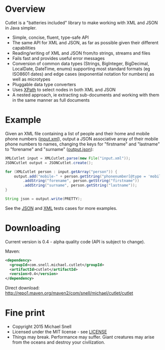 Overview
========

Cutlet is a "batteries included" library to make working with XML and JSON in Java simpler.

- Simple, concise, fluent, type-safe API  
- The same API for XML and JSON, as far as possible given their different capabilities
- Reading/writing of XML and JSON from/to strings, streams and files
- Fails fast and provides useful error messages
- Conversion of common data types (Strings, BigInteger, BigDecimal, LocalDate, DateTime, enums) supporting
most standard formats (eg ISO8601 dates) and edge cases (exponential notation for numbers) as well as microtypes
- Pluggable data type converters
- Uses [XPath](http://en.wikipedia.org/wiki/XPath) to select nodes in both XML and JSON
- A nested approach, ie extracting sub-documents and working with them in the same manner as full documents

Example
=======

Given an XML file containing a list of people and their home and mobile phone numbers
([input.xml](https://github.com/snellm/cutlet/blob/master/src/test/resources/com/snell/michael/cutlet/implementation/example/input.xml)), output a JSON associative 
array of their mobile phone numbers to names, changing the keys for "firstname" and "lastname" to "forename" and 
"surname" ([output.json](https://github.com/snellm/cutlet/blob/master/src/test/resources/com/snell/michael/cutlet/implementation/example/output.json)):

````java
XMLCutlet input = XMLCutlet.parse(new File("input.xml"));
JSONCutlet output = JSONCutlet.create();

for (XMLCutlet person : input.getArray("person")) {
    output.add("mobile-" + person.getString("phonenumber[@type = 'mobile']"))
        .addString("forename", person.getString("firstname"))
        .addString("surname", person.getString("lastname"));
}

String json = output.write(PRETTY);
````

See the [JSON](https://github.com/snellm/cutlet/blob/master/src/test/java/com/snell/michael/cutlet/implementation/JSONCutletTest.java) and 
[XML](https://github.com/snellm/cutlet/blob/master/src/test/java/com/snell/michael/cutlet/implementation/XMLCutletTest.java) tests cases for more examples.

Downloading
===========

Current version is 0.4 - alpha quality code (API is subject to change).

Maven:

````xml
<dependency>
  <groupId>com.snell.michael.cutlet</groupId>
  <artifactId>cutlet</artifactId>
  <version>0.4</version>
</dependency>
````

Direct download: http://repo1.maven.org/maven2/com/snell/michael/cutlet/cutlet

Fine print
==========
- Copyright 2015 Michael Snell
- Licensed under the MIT license - see [LICENSE](https://github.com/snellm/cutlet/blob/master/LICENSE)
- Things may break. Performance may suffer. Giant creatures may arise from the oceans and destroy your civilization.
